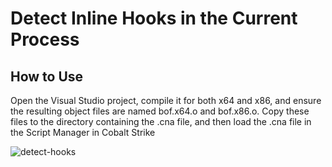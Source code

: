 # Detect Inline Hooks in the Current Process



## How to Use

Open the Visual Studio project, compile it for both x64 and x86, and ensure the resulting object files are named bof.x64.o and bof.x86.o. Copy these files to the directory containing the .cna file, and then load the .cna file in the Script Manager in Cobalt Strike


![detect-hooks](https://github.com/user-attachments/assets/03585fba-7cdc-4384-b111-9a03ec03abcd)
